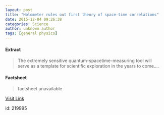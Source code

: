 ```yaml
---
layout: post
title: "Holometer rules out first theory of space-time correlations"
date: 2015-12-04 09:26:38
categories: Science
author: unknown author
tags: [general physics]
---
```



#### Extract
>The extremely sensitive quantum-spacetime-measuring tool will serve as a template for scientific exploration in the years to come....

#### Factsheet
>factsheet unavailable

[Visit Link](http://phys.org/news/2015-12-holometer-theory-space-time.html)

id:  219995


